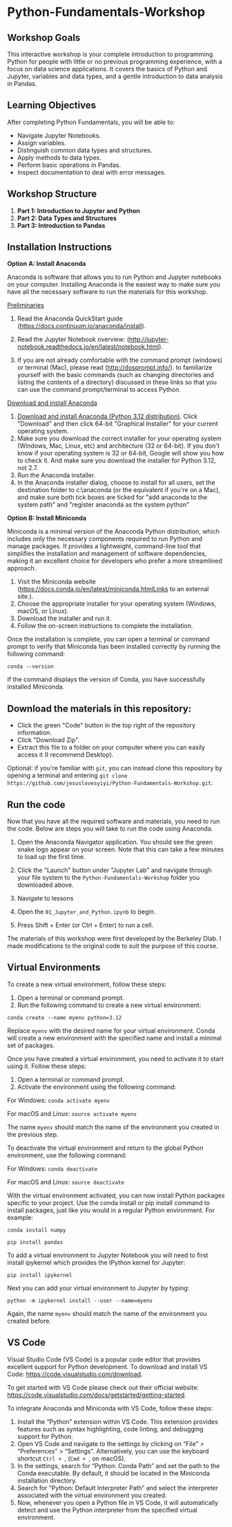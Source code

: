 # Python-Fundamentals-Workshop

## Workshop Goals

This interactive workshop is your complete introduction to programming Python for people with little or no previous programming experience, with a focus on data science applications. It covers the basics of Python and Jupyter, variables and data types, and a gentle introduction to data analysis in Pandas.

## Learning Objectives

After completing Python Fundamentals, you will be able to:
- Navigate Jupyter Notebooks.
- Assign variables.
- Distinguish common data types and structures.
- Apply methods to data types.
- Perform basic operations in Pandas.
- Inspect documentation to deal with error messages.

## Workshop Structure

1. **Part 1: Introduction to Jupyter and Python**
2. **Part 2: Data Types and Structures**
3. **Part 3: Introduction to Pandas**

## Installation Instructions
**Option A: Install Anaconda**

Anaconda is software that allows you to run Python and Jupyter notebooks on your computer. Installing Anaconda is the easiest way to make sure you have all the necessary software to run the materials for this workshop.

<u>Preliminaries</u>

1. Read the Anaconda QuickStart guide (https://docs.continuum.io/anaconda/install).

2. Read the Jupyter Notebook overview: (http://jupyter-notebook.readthedocs.io/en/latest/notebook.html).

3. If you are not already comfortable with the command prompt (windows) or terminal (Mac), please read (http://dosprompt.info/). to familiarize yourself with the basic commands (such as changing directories and listing the contents of a directory) discussed in these links so that you can use the command prompt/terminal to access Python.

<u>Download and install Anaconda</u>

1. [Download and install Anaconda (Python 3.12 distribution)](https://www.anaconda.com/products/individual). Click "Download" and then click 64-bit "Graphical Installer" for your current operating system.
2. Make sure you download the correct installer for your operating system (Windows, Mac, Linux, etc) and architecture (32 or 64-bit). If you don't know if your operating system is 32 or 64-bit, Google will show you how to check it.  And make sure you download the installer for Python 3.12, not 2.7.
3. Run the Anaconda installer.
4. In the Anaconda installer dialog, choose to install for all users, set the destination folder to c:\anaconda (or the equivalent if you're on a Mac), and make sure both tick boxes are ticked for "add anaconda to the system path" and "register anaconda as the system python"

**Option B: Install Miniconda**

Miniconda is a minimal version of the Anaconda Python distribution, which includes only the necessary components required to run Python and manage packages. It provides a lightweight, command-line tool that simplifies the installation and management of software dependencies, making it an excellent choice for developers who prefer a more streamlined approach.

1. Visit the Miniconda website (https://docs.conda.io/en/latest/miniconda.htmlLinks to an external site.).
2. Choose the appropriate installer for your operating system (Windows, macOS, or Linux).
3. Download the installer and run it.
4. Follow the on-screen instructions to complete the installation.

Once the installation is complete, you can open a terminal or command prompt to verify that Miniconda has been installed correctly by running the following command:
```
conda --version
```
If the command displays the version of Conda, you have successfully installed Miniconda.

## Download the materials in this repository:

* Click the green "Code" button in the top right of the repository information.
* Click "Download Zip".
* Extract this file to a folder on your computer where you can easily access it (I recommend Desktop).

Optional: if you're familiar with `git`, you can instead clone this repository by opening a terminal and entering `git clone https://github.com/jesuslovesyiyi/Python-Fundamentals-Workshop.git`.

## Run the code

Now that you have all the required software and materials, you need to run the code. Below are steps you will take to run the code using Anaconda.

1. Open the Anaconda Navigator application. You should see the green snake logo appear on your screen. Note that this can take a few minutes to load up the first time.

2. Click the "Launch" button under "Jupyter Lab" and navigate through your file system to the `Python-Fundamentals-Workshop` folder you downloaded above.

3. Navigate to lessons

4. Open the `01_Jupyter_and_Python.ipynb` to begin.

5. Press Shift + Enter (or Ctrl + Enter) to run a cell.

The materials of this workshop were first developed by the Berkeley Dlab. I made modifications to the original code to suit the purpose of this course.

## Virtual Environments
To create a new virtual environment, follow these steps:

1. Open a terminal or command prompt.
2. Run the following command to create a new virtual environment:
```
conda create --name myenv python=3.12
```
Replace `myenv` with the desired name for your virtual environment. Conda will create a new environment with the specified name and install a minimal set of packages.

Once you have created a virtual environment, you need to activate it to start using it. Follow these steps:

1. Open a terminal or command prompt.
2. Activate the environment using the following command:

For Windows: `conda activate myenv`

For macOS and Linux: `source activate myenv`

The name `myenv` should match the name of the environment you created in the previous step.

To deactivate the virtual environment and return to the global Python environment, use the following command:

For Windows: `conda deactivate`

For macOS and Linux: `source deactivate`

With the virtual environment activated, you can now install Python packages specific to your project. Use the conda install or pip install command to install packages, just like you would in a regular Python environment. For example:
```
conda install numpy
```
```
pip install pandas
```
To add a virtual environment to Jupyter Notebook you will need to first install ipykernel which provides the IPython kernel for Jupyter:
```
pip install ipykernel
```
Next you can add your virtual environment to Jupyter by typing:
```
python -m ipykernel install --user --name=myenv
```
Again, the name `myenv` should match the name of the environment you created before.

## VS Code
Visual Studio Code (VS Code) is a popular code editor that provides excellent support for Python development. To download and install VS Code: https://code.visualstudio.com/download.

To get started with VS Code please check out their official website: https://code.visualstudio.com/docs/getstarted/getting-started.

To integrate Anaconda and Miniconda with VS Code, follow these steps:
1. Install the “Python” extension within VS Code. This extension provides features such as syntax highlighting, code linting, and debugging support for Python.
2. Open VS Code and navigate to the settings by clicking on “File” > “Preferences” > “Settings”. Alternatively, you can use the keyboard shortcut `Ctrl + `, (`Cmd + `, on macOS).
3. In the settings, search for “Python: Conda Path” and set the path to the Conda executable. By default, it should be located in the Miniconda installation directory.
4. Search for “Python: Default Interpreter Path” and select the interpreter associated with the virtual environment you created.
5. Now, whenever you open a Python file in VS Code, it will automatically detect and use the Python interpreter from the specified virtual environment.